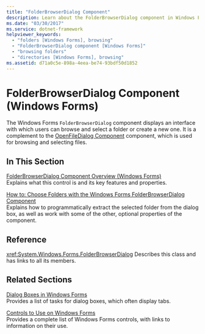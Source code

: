 ```yaml
---
title: "FolderBrowserDialog Component"
description: Learn about the FolderBrowserDialog component in Windows Forms, which displays an interface with which users can browse and select a folder or create a new one.
ms.date: "03/30/2017"
ms.service: dotnet-framework
helpviewer_keywords:
  - "folders [Windows Forms], browsing"
  - "FolderBrowserDialog component [Windows Forms]"
  - "browsing folders"
  - "directories [Windows Forms], browsing"
ms.assetid: d71a0c5e-898a-4eea-be74-93bdf50d1852
---
```

# FolderBrowserDialog Component (Windows Forms)

The Windows Forms `FolderBrowserDialog` component displays an interface with which users can browse and select a folder or create a new one. It is a complement to the [OpenFileDialog Component](openfiledialog-component-windows-forms.md) component, which is used for browsing and selecting files.

## In This Section

[FolderBrowserDialog Component Overview (Windows Forms)](folderbrowserdialog-component-overview-windows-forms.md)\
Explains what this control is and its key features and properties.

[How to: Choose Folders with the Windows Forms FolderBrowserDialog Component](how-to-choose-folders-with-the-windows-forms-folderbrowserdialog-component.md)\
Explains how to programmatically extract the selected folder from the dialog box, as well as work with some of the other, optional properties of the component.

## Reference

<xref:System.Windows.Forms.FolderBrowserDialog>
Describes this class and has links to all its members.

## Related Sections

[Dialog Boxes in Windows Forms](../dialog-boxes-in-windows-forms.md)\
Provides a list of tasks for dialog boxes, which often display tabs.

[Controls to Use on Windows Forms](controls-to-use-on-windows-forms.md)\
Provides a complete list of Windows Forms controls, with links to information on their use.

